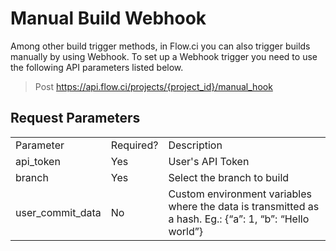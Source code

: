 
# Manual Build Webhook 

Among other build trigger methods, in Flow.ci you can also trigger builds manually by using Webhook. To set up a Webhook trigger you need to use the following API parameters listed below. 

> Post https://api.flow.ci/projects/{project_id}/manual_hook

## Request Parameters

<table>
    <tr>
        <td>Parameter</td>
        <td>Required?</td>
        <td>Description</td>
    </tr>
      <tr>
        <td>api_token</td>
        <td>Yes</td>
        <td>User's API Token</td>
    </tr>
      <tr>
        <td>branch</td>
        <td>Yes</td>
        <td>Select the branch to build</td>
    </tr>
      <tr>
        <td>user_commit_data</td>
        <td>No</td>
        <td>Custom environment variables where the data is transmitted as a hash. Eg.: {“a”: 1, “b”: “Hello world”}</td>
    </tr>
</table>
    

